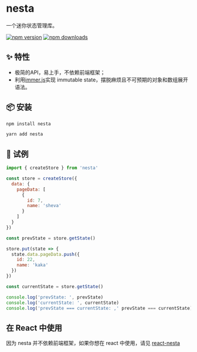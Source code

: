 # nesta
一个迷你状态管理库。

[![npm version](https://img.shields.io/npm/v/nesta.svg?style=flat-square)](https://www.npmjs.com/package/nesta)
[![npm downloads](https://img.shields.io/npm/dm/nesta.svg?style=flat-square)](https://www.npmjs.com/package/nesta)

## ✨ 特性
- 极简的API，易上手，不依赖前端框架；
- 利用[immer.js](https://github.com/mweststrate/immer)实现 immutable state，摆脱麻烦且不可预期的对象和数组展开语法。

## 📦 安装
```bash
npm install nesta
```
```bash
yarn add nesta
```

## 🔨 试例
```javascript
import { createStore } from 'nesta'

const store = createStore({
  data: {
    pageData: [
      {
        id: 7,
        name: 'sheva'
      }
    ]
  }
})

const prevState = store.getState()

store.put(state => {
  state.data.pageData.push({
    id: 22,
    name: 'kaka'
  })
})

const currentState = store.getState()

console.log('prevState: ', prevState)
console.log('currentState: ', currentState)
console.log('prevState === currentState: ,' prevState === currentState) // false
```

## 在 React 中使用
因为 nesta 并不依赖前端框架，如果你想在 react 中使用，请见 [react-nesta](https://github.com/forzalianjunting/react-nesta)